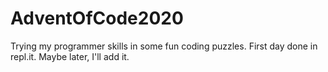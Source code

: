 # AdventOfCode2020

Trying my programmer skills in some fun coding puzzles.
First day done in repl.it. Maybe later, I'll add it.
